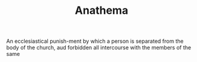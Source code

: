 ---
title: Anathema
letter: A
permalink: "/definitions/anathema.html"
body: An ecclesiastical punish-ment by which a person is separated from the body of
  the church, aud forbidden all intercourse with the members of the same
published_at: '2018-07-07'
layout: post
---